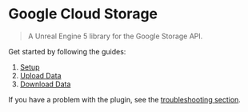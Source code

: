 
# Google Cloud Storage

> A Unreal Engine 5 library for the Google Storage API.

Get started by following the guides:
1. [Setup](/setup)
1. [Upload Data](/upload)
1. [Download Data](/download)

If you have a problem with the plugin, see the [troubleshooting section](/troubleshoting). 


<div class="centered">
</div>
